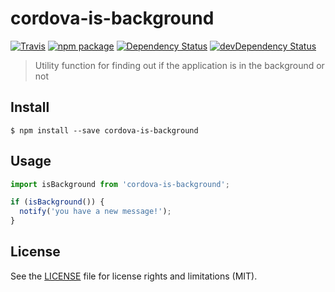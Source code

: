 # cordova-is-background

[![Travis][build-badge]][build]
[![npm package][npm-badge]][npm]
[![Dependency Status][dependency-status-badge]][dependency-status]
[![devDependency Status][dev-dependency-status-badge]][dev-dependency-status]

> Utility function for finding out if the application is in the background or not

## Install

```
$ npm install --save cordova-is-background
```

## Usage

```javascript
import isBackground from 'cordova-is-background';

if (isBackground()) {
  notify('you have a new message!');
}
```

## License

See the [LICENSE](LICENSE.md) file for license rights and limitations (MIT).

[build-badge]: https://img.shields.io/travis/perrin4869/cordova-is-background/master.svg?style=flat-square
[build]: https://travis-ci.org/perrin4869/cordova-is-background

[npm-badge]: https://img.shields.io/npm/v/cordova-is-background.svg?style=flat-square
[npm]: https://www.npmjs.org/package/cordova-is-background

[dependency-status-badge]: https://david-dm.org/perrin4869/cordova-is-background.svg?style=flat-square
[dependency-status]: https://david-dm.org/perrin4869/cordova-is-background

[dev-dependency-status-badge]: https://david-dm.org/perrin4869/cordova-is-background/dev-status.svg?style=flat-square
[dev-dependency-status]: https://david-dm.org/perrin4869/cordova-is-background#info=devDependencies
